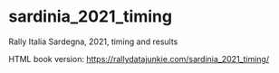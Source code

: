 # sardinia_2021_timing
Rally Italia Sardegna, 2021, timing and results

HTML book version: https://rallydatajunkie.com/sardinia_2021_timing/
